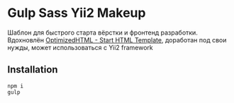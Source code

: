 Gulp Sass Yii2 Makeup
===========================

Шаблон для быстрого старта вёрстки и фронтенд разработки. Вдохновлён [OptimizedHTML - Start HTML Template](https://github.com/agragregra/optimizedhtml-start-template), доработан под свои нужды, может использоваться с Yii2 framework

Installation
------------

```
npm i
gulp
```
